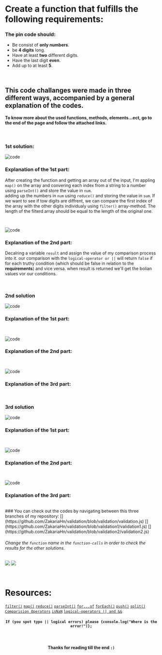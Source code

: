 # Create a function that fulfills the following requirements:
### The pin code should:
* Be consist of **only numbers**.
* be **4 digits** long.
* Have at least **two** different digits.
* Have the last digit **even**.
* Add up to at least **5**.
<br>

## This code challanges were made in three different ways, accompanied by a general explanation of the codes.

#### To know more about the used functions, methods, elements...ect, go to the end of the page and follow the attached links.

<br>

### 1st solution:
![code](https://github.com/ZakariaHn/validation/blob/master/Images/validation/va1.png)
### Explanation of the 1st part:
After creating the function and getting an array out of the input, I'm appling `map()` on the array and convering each index from a string to a number using `parseInt()` and store the value in `num`.  
adding up the numbers in `num` using `reduce()` and storing the value in `sum`. 
If we want to see if tow digits are diffrent, we can compare the first index of the array with the other digits individualy using `filter()` array-method. The length of the filterd array should be equal to the length of the original one.

<br>

![code](https://github.com/ZakariaHn/validation/blob/master/Images/validation/val2.png)
### Explanation of the 2nd part:
Decalring a variable `result` and assign the value of my comparison process into it.
our comparison with the `logical-operator or ||` will return `false` if for each truthy condition (which should be false in relation to the **requirements**) and vice versa.
when result is returned we'll get the bolian values vor our conditions.

<br>

### 2nd solution
![code](https://github.com/ZakariaHn/validation/blob/master/Images/validation2/val11.png)
### Explanation of the 1st part:

<br>

![code](https://github.com/ZakariaHn/validation/blob/master/Images/validation2/val22.png)
### Explanation of the 2nd part:

<br>

![code](https://github.com/ZakariaHn/validation/blob/master/Images/validation2/val33.png)
### Explanation of the 3rd part:

<br>

### 3rd solution
![code](https://github.com/ZakariaHn/validation/blob/master/Images/validation3/val111.png)
### Explanation of the 1st part:

<br>

![code](https://github.com/ZakariaHn/validation/blob/master/Images/validation3/val222.png)
### Explanation of the 2nd part:

<br>

![code](https://github.com/ZakariaHn/validation/blob/master/Images/validation3/val333.png)
### Explanation of the 3rd part:

<br>
### You can check out the codes by navigating between this three branches of my repository: 
[](https://github.com/ZakariaHn/validation/blob/validation/validation.js) 
[](https://github.com/ZakariaHn/validation/blob/validation1/validation1.js) 
[](https://github.com/ZakariaHn/validation/blob/validation2/validation2.js)

###### Change the `function` name in the `function-calls` in order to check the results for the other solutions.
![](https://github.com/ZakariaHn/validation/blob/master/Images/consolLogValidPin.png)
![](https://github.com/ZakariaHn/validation/blob/master/Images/resultValidPin.png)

<br>

# Resources:
[`filter()`](https://developer.mozilla.org/de/docs/Web/JavaScript/Reference/Global_Objects/Array/filter) 
[`map()`](https://developer.mozilla.org/de/docs/Web/JavaScript/Reference/Global_Objects/Map) 
[`reduce()`](https://developer.mozilla.org/en-US/docs/Web/JavaScript/Reference/Global_Objects/Array/Reduce) 
[`parseInt()`](https://developer.mozilla.org/de/docs/Web/JavaScript/Reference/Global_Objects/parseInt) 
[`for...of`](https://developer.mozilla.org/en-US/docs/Web/JavaScript/Reference/Statements/for...of) 
[`forEach()`](https://developer.mozilla.org/de/docs/Web/JavaScript/Reference/Global_Objects/Array/forEach) 
[`push()`](https://developer.mozilla.org/en-US/docs/Web/JavaScript/Reference/Global_Objects/Array/push) 
[`split()`](https://developer.mozilla.org/en-US/docs/Web/JavaScript/Reference/Global_Objects/String/split) 
[`Comparision Operators`](https://developer.mozilla.org/en-US/docs/Web/JavaScript/Guide/Expressions_and_Operators#Comparison) 
[`isNaN`](https://developer.mozilla.org/en-US/docs/Web/JavaScript/Reference/Global_Objects/isNaN) 
[`logical-operators || and &&`](https://developer.mozilla.org/en-US/docs/Web/JavaScript/Reference/Operators/Logical_Operators)

#### <p align = "center">`If (you spot typo || logical errors) please {console.log("Where is the error!")};`</p>
<br>

#### <p align = "center">Thanks for reading till the end `:)` </p>
